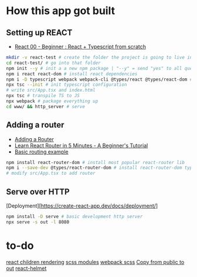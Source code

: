 # How this app got built

## Setting up REACT

- [React 00 - Beginner : React + Typescript from scratch](https://dev.to/nomoredeps/beginner-react-typescript-from-scratch-5dah)

```bash
mkdir -v react-test # create the folder the project is going to live in
cd react-test/ # go into that folder
npm init --y # init a a new npm package | "--y" = send "yes" to all questions
npm i react react-dom # install react dependencies
npm i -D typescript webpack webpack-cli @types/react @types/react-dom # install dev dependencies (not to be included in final project result)
npx tsc --init # init typescript configuration
# write src/App.tsx and index.html
npx tsc # transpile TS to JS
npx webpack # package everything up
cd www/ && http_server # serve
```

## Adding a router

- [Adding a Router](https://create-react-app.dev/docs/adding-a-router/)
- [Learn React Router in 5 Minutes - A Beginner's Tutorial](https://www.freecodecamp.org/news/react-router-in-5-minutes/)
- [Basic routing example](https://reactrouter.com/web/example/basic)

```bash
npm install react-router-dom # install most popular react-router lib
npm i --save-dev @types/react-router-dom # install react-router-dom types
# modify src/App.tsx to add router

```

## Serve over HTTP

[Deployment][https://create-react-app.dev/docs/deployment/]

```bash
npm install -D serve # basic development http server
npx serve -s out -l 8080
```

# to-do
[react children rendering](https://fettblog.eu/typescript-react/children/)
[scss modules](https://developerhandbook.com/webpack/how-to-configure-scss-modules-for-webpack/)
[webpack scss](https://webpack.js.org/loaders/sass-loader/)
[Copy from public to out](https://webpack.js.org/plugins/copy-webpack-plugin/)
[react-helmet](https://www.npmjs.com/package/react-helmet)
